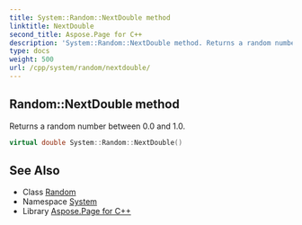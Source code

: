 ```yaml
---
title: System::Random::NextDouble method
linktitle: NextDouble
second_title: Aspose.Page for C++
description: 'System::Random::NextDouble method. Returns a random number between 0.0 and 1.0 in C++.'
type: docs
weight: 500
url: /cpp/system/random/nextdouble/
---
```

## Random::NextDouble method


Returns a random number between 0.0 and 1.0.

```cpp
virtual double System::Random::NextDouble()
```

## See Also

* Class [Random](../)
* Namespace [System](../../)
* Library [Aspose.Page for C++](../../../)
